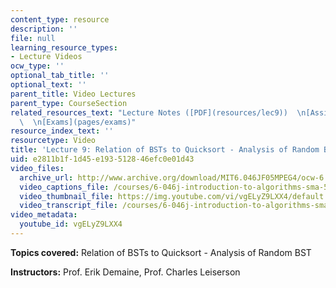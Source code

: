 ```yaml
---
content_type: resource
description: ''
file: null
learning_resource_types:
- Lecture Videos
ocw_type: ''
optional_tab_title: ''
optional_text: ''
parent_title: Video Lectures
parent_type: CourseSection
related_resources_text: "Lecture Notes ([PDF](resources/lec9))  \n[Assignments](pages/assignments)\
  \  \n[Exams](pages/exams)"
resource_index_text: ''
resourcetype: Video
title: 'Lecture 9: Relation of BSTs to Quicksort - Analysis of Random BST'
uid: e2811b1f-1d45-e193-5128-46efc0e01d43
video_files:
  archive_url: http://www.archive.org/download/MIT6.046JF05MPEG4/ocw-6.046-17oct2005-220k.mp4
  video_captions_file: /courses/6-046j-introduction-to-algorithms-sma-5503-fall-2005/176299bbd90b57d7ab8dd482fa23768c_vgELyZ9LXX4.vtt
  video_thumbnail_file: https://img.youtube.com/vi/vgELyZ9LXX4/default.jpg
  video_transcript_file: /courses/6-046j-introduction-to-algorithms-sma-5503-fall-2005/8e99a0025bdc7482c56d7303baf3333d_vgELyZ9LXX4.pdf
video_metadata:
  youtube_id: vgELyZ9LXX4
---
```


**Topics covered:** Relation of BSTs to Quicksort - Analysis of Random BST

**Instructors:** Prof. Erik Demaine, Prof. Charles Leiserson